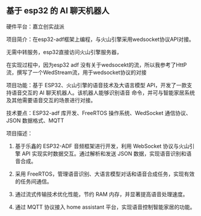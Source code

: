 ## 基于 esp32 的 AI 聊天机器人
硬件平台：嘉立创实战派 

项目简介：在esp32-adf框架上编程，与火山引擎采用wedsocket协议API对接。 

无需中转服务，esp32直接访问火山引擎服务器，

在实现过程中，因为esp32 adf 没有关于wedsocekt的流，所以我参考了HttP流，撰写了一个WedStream流，用于wedsocket协议的对接


项目功能：基于 ESP32、火山引擎的语音技术及大语言模型 API，开发了一款支持语音交互的 AI 聊天机器人。该机器人能够识别语音
命令，并可与智能家居系统及其他需要语音交互的场景进行对接。 

技术要点：ESP32-adf 库开发、FreeRTOS 操作系统、WedSocket 通信协议、JSON 数据格式、MQTT

项目描述：

1. 基于乐鑫的 ESP32-ADF 音频框架进行开发，利用 WebSocket 协议与火山引擎 API 实现实时数据交互。通过解析和发送 JSON 
数据，实现语音识别和语音合成。

2. 采用 FreeRTOS，管理语音识别、大语言模型对话和语音合成任务，实现有效的任务间通信。
   
3. 通过流式传输技术优化性能，节约 RAM 内存，并显著提高语音处理速度。

4. 通过 MQTT 协议接入 home assistant 平台，实现语音控制智能家居的功能。
